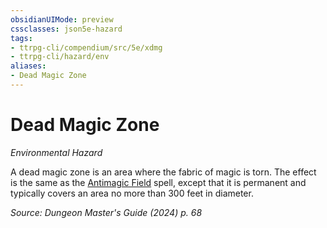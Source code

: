 ```yaml
---
obsidianUIMode: preview
cssclasses: json5e-hazard
tags:
- ttrpg-cli/compendium/src/5e/xdmg
- ttrpg-cli/hazard/env
aliases:
- Dead Magic Zone
---
```

# Dead Magic Zone
*Environmental Hazard*  

A dead magic zone is an area where the fabric of magic is torn. The effect is the same as the [Antimagic Field](Інструменти%20ДМ/CLI/spells/antimagic-field-xphb.md) spell, except that it is permanent and typically covers an area no more than 300 feet in diameter.

*Source: Dungeon Master's Guide (2024) p. 68*